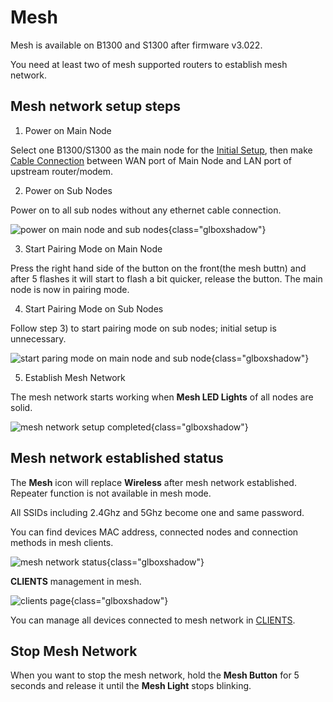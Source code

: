 # Mesh

Mesh is available on B1300 and S1300 after firmware v3.022.

You need at least two of mesh supported routers to establish mesh network.

## Mesh network setup steps

1) Power on Main Node

Select one B1300/S1300 as the main node for the [Initial Setup](../first_time_setup/), then make [Cable Connection](../internet/#1-cable) between WAN port of Main Node and LAN port of upstream router/modem.

2) Power on Sub Nodes

Power on to all sub nodes without any ethernet cable connection.

![power on main node and sub nodes](https://static.gl-inet.com/docs/en/3/setup/gl-b1300/mesh/b1300_mesh_1.jpg){class="glboxshadow"}

3) Start Pairing Mode on Main Node

Press the right hand side of the button on the front(the mesh buttn) and after 5 flashes it will start to flash a bit quicker, release the button. The main node is now in pairing mode.

4) Start Pairing Mode on Sub Nodes

Follow step 3) to start pairing mode on sub nodes; initial setup is unnecessary.

![start paring mode on main node and sub node](https://static.gl-inet.com/docs/en/3/setup/gl-b1300/mesh/b1300_mesh_2.jpg){class="glboxshadow"}

5) Establish Mesh Network

The mesh network starts working when **Mesh LED Lights** of all nodes are solid.

![mesh network setup completed](https://static.gl-inet.com/docs/en/3/setup/gl-b1300/mesh/b1300_mesh_3.jpg){class="glboxshadow"}

## Mesh network established status

The **Mesh** icon will replace **Wireless** after mesh network established. Repeater function is not available in mesh mode.

All SSIDs including 2.4Ghz and 5Ghz become one and same password.

You can find devices MAC address, connected nodes and connection methods in mesh clients.

![mesh network status](https://static.gl-inet.com/docs/en/3/setup/gl-b1300/mesh/mesh.png){class="glboxshadow"}

**CLIENTS** management in mesh.

![clients page](https://static.gl-inet.com/docs/en/3/setup/gl-b1300/clients/mesh-client.png){class="glboxshadow"}

You can manage all devices connected to mesh network in [CLIENTS](../clients/).

## Stop Mesh Network

When you want to stop the mesh network, hold the **Mesh Button** for 5 seconds and release it until the **Mesh Light** stops blinking.
